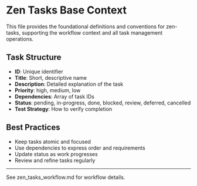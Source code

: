 # Zen Tasks Base Context

This file provides the foundational definitions and conventions for zen-tasks, supporting the workflow context and all task management operations.

## Task Structure
- **ID**: Unique identifier
- **Title**: Short, descriptive name
- **Description**: Detailed explanation of the task
- **Priority**: high, medium, low
- **Dependencies**: Array of task IDs
- **Status**: pending, in-progress, done, blocked, review, deferred, cancelled
- **Test Strategy**: How to verify completion

## Best Practices
- Keep tasks atomic and focused
- Use dependencies to express order and requirements
- Update status as work progresses
- Review and refine tasks regularly

---

See zen_tasks_workflow.md for workflow details.

